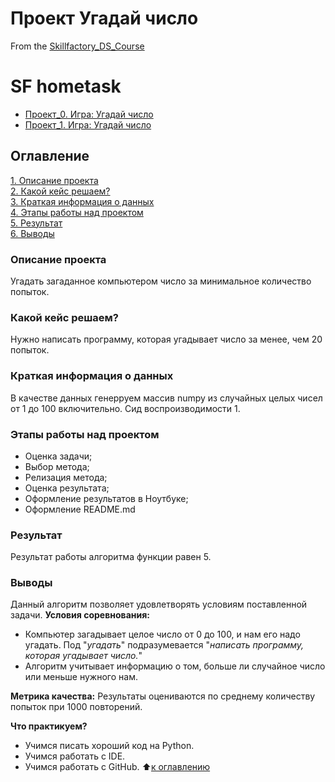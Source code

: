 # Проект Угадай число
From the [Skillfactory_DS_Course](https://github.com/IvanF2023/sf_data_science) 

# SF hometask
* [Проект_0. Игра: Угадай число](https://github.com/IvanF2023/sf_data_science/blob/main/Project_0/game.py)
* [Проект_1. Игра: Угадай число](https://github.com/IvanF2023/sf_data_science/blob/main/Project_0/game_v2.py)

## Оглавление
[1. Описание проекта](https://github.com/IvanF2023/sf_data_science/tree/main/Project_0/#описание-проекта)<br/>
[2. Какой кейс решаем?](https://github.com/IvanF2023/sf_data_science/tree/main/Project_0/#какой-кейс-решаем)<br/>
[3. Краткая информация о данных](https://github.com/IvanF2023/sf_data_science/tree/main/Project_0/#краткая-информация-о-данных)<br/>
[4. Этапы работы над проектом](https://github.com/IvanF2023/sf_data_science/tree/main/Project_0/#этапы-работы-над-проектом)<br/>
[5. Результат](https://github.com/IvanF2023/sf_data_science/tree/main/Project_0/#результат)<br/>
[6. Выводы](https://github.com/IvanF2023/sf_data_science/tree/main/Project_0/#выводы)<br/>

### Описание проекта
Угадать загаданное компьютером число за минимальное количество попыток.

### Какой кейс решаем?
Нужно написать программу, которая угадывает число за менее, чем 20 попыток.
### Краткая информация о данных
В качестве данных генерруем массив numpy из случайных целых чисел от 1 до 100 включительно. Сид воспроизводимости 1.
### Этапы работы над проектом
+ Оценка задачи;
+ Выбор метода;
+ Релизация метода;
+ Оценка результата;
+ Оформление результатов в Ноутбуке;
+ Оформление README.md
### Результат
Результат работы алгоритма функции равен 5.
### Выводы
Данный алгоритм позволяет удовлетворять условиям поставленной задачи.
**Условия соревнования:**<br/>
+ Компьютер загадывает целое число от 0 до 100, и нам его надо угадать. Под "*угадать*" подразумевается "*написать программу, которая угадывает число.*"
+ Алгоритм учитывает информацию о том, больше ли случайное число или меньше нужного нам. 

**Метрика качества:**
Результаты оцениваются по среднему количеству попыток при 1000 повторений.

**Что практикуем?**
+ Учимся писать хороший код на Python.
+ Учимся работать с IDE.
+ Учимся работать с GitHub.
:arrow_up:[к оглавлению](https://github.com/IvanF2023/sf_data_science/tree/main/Project_0/#оглавление)
